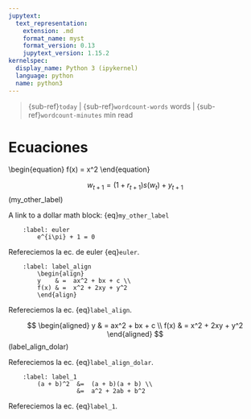 ```yaml
---
jupytext:
  text_representation:
    extension: .md
    format_name: myst
    format_version: 0.13
    jupytext_version: 1.15.2
kernelspec:
  display_name: Python 3 (ipykernel)
  language: python
  name: python3
---
```


> {sub-ref}`today` | {sub-ref}`wordcount-words` words | {sub-ref}`wordcount-minutes` min read


# Ecuaciones

\begin{equation} 
    f(x) = x^2 
\end{equation} 

$$
    w_{t+1} = (1 + r_{t+1}) s(w_t) + y_{t+1}
$$ (my_other_label)

A link to a dollar math block: {eq}`my_other_label`

```{math} 
    :label: euler
        e^{i\pi} + 1 = 0
```

Refereciemos la ec. de euler {eq}`euler`.

```{math}
    :label: label_align
        \begin{align}
        y    & =  ax^2 + bx + c \\
        f(x) & =  x^2 + 2xy + y^2 
        \end{align}
```

Refereciemos la ec. {eq}`label_align`.

$$
    \begin{aligned}
    y    & =  ax^2 + bx + c \\
    f(x) & =  x^2 + 2xy + y^2 
    \end{aligned}
$$ (label_align_dolar)

Refereciemos la ec. {eq}`label_align_dolar`.

```{math}
    :label: label_1
        (a + b)^2  &=  (a + b)(a + b) \\
                   &=  a^2 + 2ab + b^2
```
Refereciemos la ec. {eq}`label_1`.









